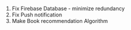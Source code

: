1. Fix Firebase Database - minimize redundancy
2. Fix Push notification
3. Make Book recommendation Algorithm
